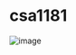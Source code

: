 # csa1181

![image](https://github.com/kavya-9515/csa1181/assets/115332862/1e38cafb-96f8-4d80-9b36-4fea014b8f19)
